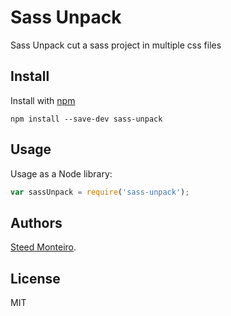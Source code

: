# Sass Unpack

Sass Unpack cut a sass project in multiple css files

## Install

Install with [npm](https://npmjs.org/package/sass-unpack)

```
npm install --save-dev sass-unpack
```

## Usage

Usage as a Node library:

```js
var sassUnpack = require('sass-unpack');
```

## Authors

[Steed Monteiro](http://twitter.com/SteedMonteiro).

## License

MIT
